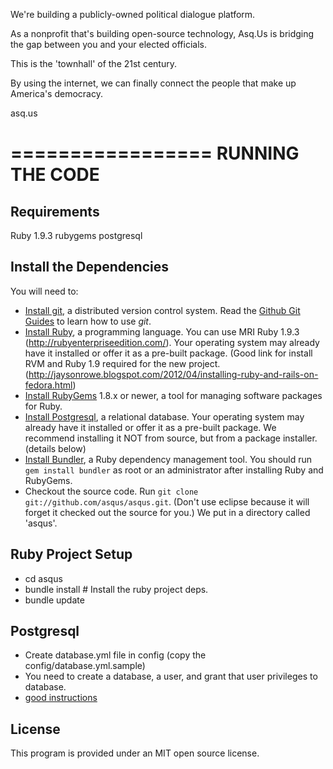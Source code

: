 We're building a publicly-owned political dialogue platform.

As a nonprofit that's building open-source technology, Asq.Us is bridging the gap between you and your elected officials. 

This is the 'townhall' of the 21st century.

By using the internet, we can finally connect the people that make up America's democracy.

asq.us

=================
RUNNING THE CODE
=================

Requirements
------------
Ruby 1.9.3
rubygems
postgresql 


Install the Dependencies
------------------------

You will need to:

  * [Install git](http://git-scm.com/), a distributed version control system. Read the [Github Git Guides](http://github.com/guides/home) to learn how to use *git*.
  * [Install Ruby](http://www.ruby-lang.org/), a programming language. You can use MRI Ruby 1.9.3 (http://rubyenterpriseedition.com/). Your operating system may already have it installed or offer it as a pre-built package. (Good link for install RVM and Ruby 1.9 required for the new project. (http://jaysonrowe.blogspot.com/2012/04/installing-ruby-and-rails-on-fedora.html)
  * [Install RubyGems](http://rubyforge.org/projects/rubygems/) 1.8.x or newer, a tool for managing software packages for Ruby.
  * [Install Postgresql](http://www.postgresql.org/), a relational database. Your operating system may already have it installed or offer it as a pre-built package. We recommend installing it NOT from source, but from a package installer. (details below)
  * [Install Bundler](http://gembundler.com/), a Ruby dependency management tool. You should run `gem install bundler` as root or an administrator after installing Ruby and RubyGems.
  * Checkout the source code. Run `git clone git://github.com/asqus/asqus.git`. (Don't use eclipse because it will forget it checked out the source for you.) We put in a directory called 'asqus'.
  
 
Ruby Project Setup
-------------------

 * cd asqus
 * bundle install    # Install the ruby project deps.
 * bundle update
 
Postgresql
----------

 * Create database.yml file in config (copy the config/database.yml.sample)  	
 * You need to create a database, a user, and grant that user privileges to database.
 * [good instructions](http://www.cyberciti.biz/faq/howto-add-postgresql-user-account/) 
 
License
-------

This program is provided under an MIT open source license.